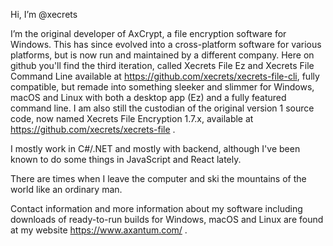Hi, I’m @xecrets

I’m the original developer of AxCrypt, a file encryption software for Windows. This has since evolved into a cross-platform software for various platforms,
but is now run and maintained by a different company. Here on github you'll find the third iteration, called Xecrets File Ez and Xecrets File Command Line
available at https://github.com/xecrets/xecrets-file-cli, fully compatible, but remade into something sleeker and slimmer for Windows, macOS and Linux
with both a desktop app (Ez) and a fully featured command line.
I am also still the custodian of the original version 1 source code, now named Xecrets File Encryption 1.7.x,
available at https://github.com/xecrets/xecrets-file .

I mostly work in C#/.NET and mostly with backend, although I've been known to do some things in JavaScript and React lately.

There are times when I leave the computer and ski the mountains of the world like an ordinary man.

Contact information and more information about my software including downloads of ready-to-run builds for Windows, macOS and Linux
are found at my website https://www.axantum.com/ .
<!---
xecrets/xecrets is a ✨ special ✨ repository because its `README.md` (this file) appears on your GitHub profile.
You can click the Preview link to take a look at your changes.
--->
